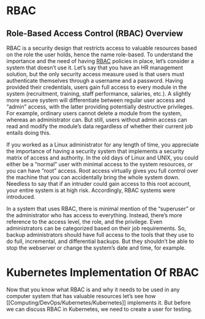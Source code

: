 # RBAC

## Role-Based Access Control (RBAC) Overview

RBAC is a security design that restricts access to valuable resources based on the role the user holds, hence the name role-based. To understand the importance and the need of having [RBAC](https://en.wikipedia.org/wiki/Role-based_access_control) policies in place, let’s consider a system that doesn’t use it. Let’s say that you have an HR management solution, but the only security access measure used is that users must authenticate themselves through a username and a password. Having provided their credentials, users gain full access to every module in the system (recruitment, training, staff performance, salaries, etc.). A slightly more secure system will differentiate between regular user access and “admin” access, with the latter providing potentially destructive privileges. For example, ordinary users cannot delete a module from the system, whereas an administrator can. But still, users without admin access can read and modify the module’s data regardless of whether their current job entails doing this.

If you worked as a Linux administrator for any length of time, you appreciate the importance of having a security system that implements a security matrix of access and authority. In the old days of Linux and UNIX, you could either be a “normal” user with minimal access to the system resources, or you can have “root” access. Root access virtually gives you full control over the machine that you can accidentally bring the whole system down. Needless to say that if an intruder could gain access to this root account, your entire system is at high risk. Accordingly, RBAC systems were introduced.

In a system that uses RBAC, there is minimal mention of the “superuser” or the administrator who has access to everything. Instead, there’s more reference to the access level, the role, and the privilege. Even administrators can be categorized based on their job requirements. So, backup administrators should have full access to the tools that they use to do full, incremental, and differential backups. But they shouldn’t be able to stop the webserver or change the system’s date and time, for example.

# Kubernetes Implementation Of RBAC

Now that you know what RBAC is and why it needs to be used in any computer system that has valuable resources let’s see how [[Computing/DevOps/Kubernetes/Kubernetes]] implements it. But before we can discuss RBAC in Kubernetes, we need to create a user for testing.